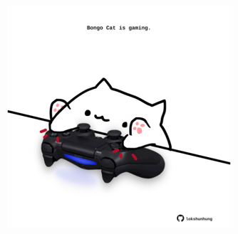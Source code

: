 <!-- built at 07/11/2022, 21:00:52 UTC -->
<p align="center">
  <img width="500" height="500" src="./ReadmeImage.svg">
</p>

